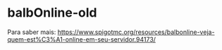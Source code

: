 # balbOnline-old
Para saber mais: https://www.spigotmc.org/resources/balbonline-veja-quem-est%C3%A1-online-em-seu-servidor.94173/
